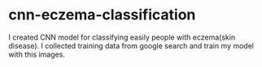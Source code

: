 # cnn-eczema-classification
I created CNN model for classifying easily people with eczema(skin disease). I collected training data from google search and train my model with this images.
